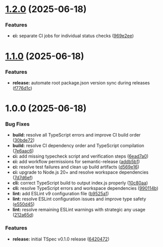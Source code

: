 # [1.2.0](https://github.com/oliver-richman/tspec/compare/v1.1.0...v1.2.0) (2025-06-18)


### Features

* **ci:** separate CI jobs for individual status checks ([969e2ee](https://github.com/oliver-richman/tspec/commit/969e2ee9bd8926d73af26fa5af8050aa3b89ee03))

# [1.1.0](https://github.com/oliver-richman/tspec/compare/v1.0.0...v1.1.0) (2025-06-18)


### Features

* **release:** automate root package.json version sync during releases ([f776d1c](https://github.com/oliver-richman/tspec/commit/f776d1c1dcca98434203e52959e6638732166a54))

# 1.0.0 (2025-06-18)


### Bug Fixes

* **build:** resolve all TypeScript errors and improve CI build order ([30bde72](https://github.com/oliver-richman/tspec/commit/30bde72bf997217a6c070d1e9215eb3d4f24c838))
* **build:** resolve CI dependency order and TypeScript compilation ([7e6aac6](https://github.com/oliver-richman/tspec/commit/7e6aac6db304fe93476dd3e305ac1a9e57857fa6))
* **ci:** add missing typecheck script and verification steps ([6ead7a0](https://github.com/oliver-richman/tspec/commit/6ead7a049a595138bd3a57f9315ed231fb599104))
* **ci:** add workflow permissions for semantic-release ([addb5b1](https://github.com/oliver-richman/tspec/commit/addb5b1b82197cb8866c06d6020a4694445d687d))
* **ci:** resolve test failures and clean up build artifacts ([d569e16](https://github.com/oliver-richman/tspec/commit/d569e16c731324e0f41ef7c578f148ae2d5ffbcd))
* **ci:** upgrade to Node.js 20+ and resolve workspace dependencies ([7d7d6ef](https://github.com/oliver-richman/tspec/commit/7d7d6efa2bbf6a84ac27c12fa0e0e0e501679542))
* **cli:** correct TypeScript build to output index.js properly ([10c80aa](https://github.com/oliver-richman/tspec/commit/10c80aa43670ccee9d1166bd5c5c26fdda4ddca0))
* **cli:** resolve TypeScript errors and workspace dependencies ([990114b](https://github.com/oliver-richman/tspec/commit/990114baf0d23534dd52b9cdbabea7ba34ef8b60))
* **lint:** add ESLint v9 configuration file ([b9525a1](https://github.com/oliver-richman/tspec/commit/b9525a1546df754b5daaeb2a8736f5373874a658))
* **lint:** resolve ESLint configuration issues and improve type safety ([e550d45](https://github.com/oliver-richman/tspec/commit/e550d458e584eb0b8c9503e44c824062c13d727a))
* **lint:** resolve remaining ESLint warnings with strategic any usage ([212a65d](https://github.com/oliver-richman/tspec/commit/212a65d44572a72c4c52ccc11ba518c052bdb71b))


### Features

* **release:** initial TSpec v0.1.0 release ([6420472](https://github.com/oliver-richman/tspec/commit/6420472fded42d514e3d26ff9b8a5250dbac2545))
